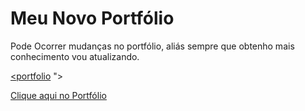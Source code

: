 # Meu Novo Portfólio


Pode Ocorrer mudanças no portfólio, aliás sempre que obtenho mais conhecimento vou atualizando.


<a href="edrielleduarte.github.io"> <[portfolio](https://user-images.githubusercontent.com/80603255/149239564-72b1dc0a-2026-4448-b01b-08862eb833ba.jpg)
">
  
  
  [Clique aqui no Portfólio](https://user-images.githubusercontent.com/80603255/149239393-742879c7-1e43-405e-8782-f1544e313246.jpg)</a>
